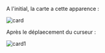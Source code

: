 A l'initial, la carte a cette apparence :



![card](https://github.com/IrouKaizen/Carte-anim-e-avec-css/assets/122926735/00d6bba7-1953-431b-87e9-b61d9d3c8351)

Après le déplaecement du curseur :

![card1](https://github.com/IrouKaizen/Carte-anim-e-avec-css/assets/122926735/14443278-df32-4441-a73e-16b708119a94)
